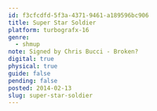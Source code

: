 ```yaml
---
id: f3cfcdfd-5f3a-4371-9461-a189596bc906
title: Super Star Soldier
platform: turbografx-16
genre:
  - shmup
note: Signed by Chris Bucci - Broken?
digital: true
physical: true
guide: false
pending: false
posted: 2014-02-13
slug: super-star-soldier
---
```

